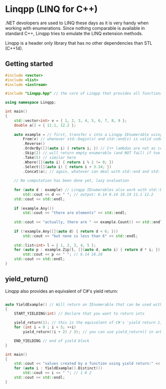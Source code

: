 # Linqpp (LINQ for C++)

.NET devolopers are used to LINQ these days as it is very handy when working with enumerations. 
Since nothing comparable is available in standard C++, Linqpp tries to emulate the LINQ extension methods.

Linqpp is a header only library that has no other dependencies than STL (C++14).


## Getting started

```C++
#include <vector>
#include <list>
#include <iostream>

#include "Linqpp.hpp" // the core of Linqpp that provides all functionality

using namespace Linqpp;

int main()
{
    std::vector<int> v = { 1, 2, 3, 4, 5, 6, 7, 8, 9 };
    double a[] = { 11.1, 12.2 };
    
    auto example = // first, transfer v into a Linqpp IEnumerable using From()
        From(v) // whenever std::begin(v) and std::end(v) is valid code, From(v) is also valid
        .Reverse()
        .OrderBy([](auto i) { return i; }) // C++ lambdas are not as concise as in C# but still OK
        .Skip(2) // will return empty enumerable (and NOT fail) if too many elements are skipped
        .Take(5) // similar here
        .Where([](auto i) { return i % 2 != 0; })
        .Select([](auto i) { return i + 3.14; })
        .Concat(a); // again, whatever can deal with std::end and std::begin can be passed here
        
    // No computation has been done yet, lazy evaluation
        
    for (auto d : example) // Linqpp IEnumerables also work with std::begin and std::end, of course
        std::cout << d << " "; // output: 6.14 8.14 10.14 11.1 12.2
    std::cout << std::endl;
        
    if (example.Any())
        std::cout << "there are elements" << std::endl;
        
    std::cout << "actually, there are " << example.Count() << std::endl;
    
    if (!example.Any([](auto d) { return d < 6; }))
        std::cout << "but none is less than 6" << std::endl;
    
    std::list<int> l = { 1, 2, 3, 4, 5 };
    for (auto p : example.Zip(l, [](auto d, auto i) { return d * i; }).Take(2))
        std::cout << p << " "; // 6.14 16.28
    std::cout << std::endl;
}

```

## yield\_return()
Linqpp also provides an equivalent of C#'s yield return:

```C++

auto YieldExample() // Will return an IEnumerable that can be used with Linqpp
{
    START_YIELDING(int) // Declare that you want to return ints

    yield_return(1); // this is the equivalent of C#'s 'yield return 1;'
    for (int i = 0 ; i < 5; ++i)
        yield_return((i + 2) / 3); // you can use yield_return() in arbitrary code

    END_YIELDING // end of yield block
}

int main()
{
    std::cout << "values created by a function using yield return:" << std::endl;
    for (auto i : YieldExample().Distinct())
        std::cout << i << " "; // 1 0 2
    std::cout << std::endl;
}

```
